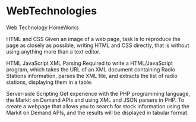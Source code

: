 # WebTechnologies
Web Technology HomeWorks

HTML and CSS
Given an image of a web page, task is to reproduce the page as closely as possible, writing HTML and CSS directly, that is without using anything more than a text editor.

HTML JavaScript XML Parsing
Required to write a HTML/JavaScript program, which takes the URL of an XML document containing Radio Stations information, parses
the XML file, and extracts the list of radio stations, displaying them in a table.

Server-side Scripting
Get experience with the PHP programming language, the Markit on Demand APIs and using XML and JSON parsers in PHP.
To create a webpage that allows you to search for stock information using the Markit on Demand APIs, and the results will be displayed in tabular format.
